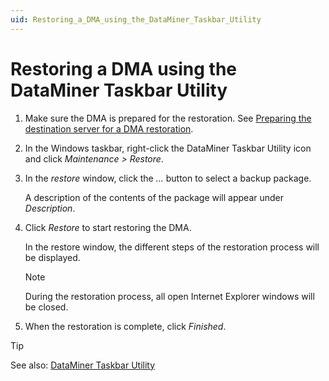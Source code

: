 ```yaml
---
uid: Restoring_a_DMA_using_the_DataMiner_Taskbar_Utility
---
```


# Restoring a DMA using the DataMiner Taskbar Utility

1. Make sure the DMA is prepared for the restoration. See [Preparing the destination server for a DMA restoration](xref:Preparing_the_destination_server_for_a_DMA_restoration).

2. In the Windows taskbar, right-click the DataMiner Taskbar Utility icon and click *Maintenance \> Restore*.

3. In the *restore* window, click the *...* button to select a backup package.

    A description of the contents of the package will appear under *Description*.

4. Click *Restore* to start restoring the DMA.

    In the restore window, the different steps of the restoration process will be displayed.

    > [!NOTE]
    > During the restoration process, all open Internet Explorer windows will be closed.

5. When the restoration is complete, click *Finished*.

> [!TIP]
> See also:
> [DataMiner Taskbar Utility](xref:DataMiner_Taskbar_Utility)
